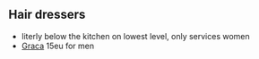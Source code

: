 
## Hair dressers
- literly below the kitchen on lowest level, only services women
- [Graca](https://www.google.com/maps/place/Graca+Ribeiro+Cabeleireiros/@41.1803803,-8.6821773,21z) 15eu for men
